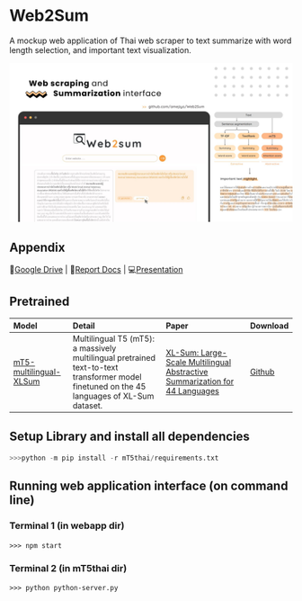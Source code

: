 # Web2Sum
 A mockup web application of Thai web scraper to text summarize with word length selection, and important text visualization.

![](preview/preview.jpg)

## Appendix
📁[Google Drive](https://drive.google.com/drive/folders/1eycRcO2_xs6bJd0_1lCI4ZjrOXV2N7mn?usp=sharing) | 
📄[Report Docs](https://docs.google.com/document/d/1KUCkL23nc9xgmZlUj43Libs7y7ZtmHPQwx8gPfH73Rc/edit?usp=sharing) | 
💻[Presentation](https://www.canva.com/design/DAFh8M8fXhA/JeDjh2_DTnQxwcFyZrYz0g/edit?utm_content=DAFh8M8fXhA&utm_campaign=designshare&utm_medium=link2&utm_source=sharebutton)


## Pretrained

| Model  | Detail  | Paper  | Download  |
| :------ | :------ | :------ | :------------ |
| [mT5-multilingual-XLSum](https://huggingface.co/csebuetnlp/mT5_multilingual_XLSum#mt5-multilingual-xlsum) | Multilingual T5 (mT5): a massively multilingual pretrained text-to-text transformer model finetuned on the 45 languages of XL-Sum dataset. | [XL-Sum: Large-Scale Multilingual Abstractive Summarization for 44 Languages](https://aclanthology.org/2021.findings-acl.413/) | [Github](https://github.com/csebuetnlp/xl-sum) |


## Setup Library and install all dependencies
```python
>>>python -m pip install -r mT5thai/requirements.txt
```

## Running web application interface (on command line)
### Terminal 1 (in webapp dir)
```
>>> npm start
```

### Terminal 2 (in mT5thai dir)
```
>>> python python-server.py
```

